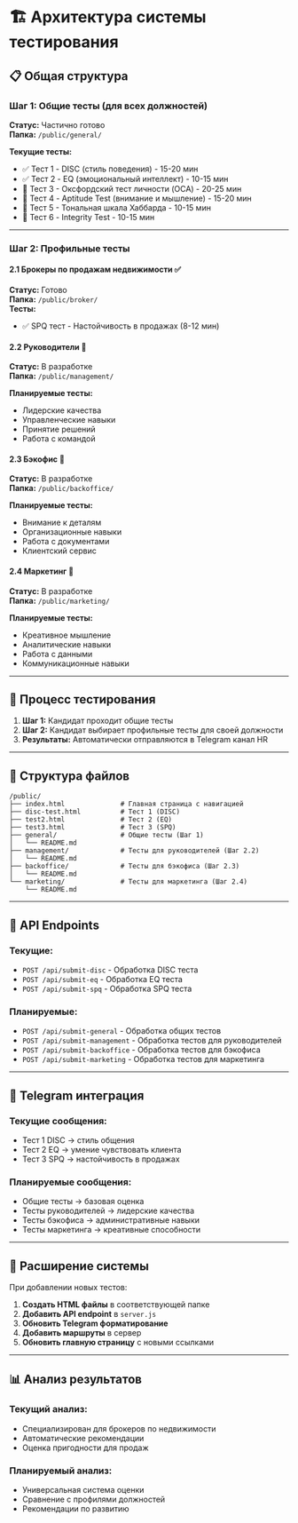 # 🏗️ Архитектура системы тестирования

## 📋 Общая структура

### Шаг 1: Общие тесты (для всех должностей)
**Статус:** Частично готово  
**Папка:** `/public/general/`

**Текущие тесты:**
- ✅ Тест 1 - DISC (стиль поведения) - 15-20 мин
- ✅ Тест 2 - EQ (эмоциональный интеллект) - 10-15 мин
- 🔄 Тест 3 - Оксфордский тест личности (OCA) - 20-25 мин
- 🔄 Тест 4 - Aptitude Test (внимание и мышление) - 15-20 мин
- 🔄 Тест 5 - Тональная шкала Хаббарда - 10-15 мин
- 🔄 Тест 6 - Integrity Test - 10-15 мин

---

### Шаг 2: Профильные тесты

#### 2.1 Брокеры по продажам недвижимости ✅
**Статус:** Готово  
**Папка:** `/public/broker/`  
**Тесты:**
- ✅ SPQ тест - Настойчивость в продажах (8-12 мин)

#### 2.2 Руководители 🔄
**Статус:** В разработке  
**Папка:** `/public/management/`

**Планируемые тесты:**
- Лидерские качества
- Управленческие навыки
- Принятие решений
- Работа с командой

#### 2.3 Бэкофис 🔄
**Статус:** В разработке  
**Папка:** `/public/backoffice/`

**Планируемые тесты:**
- Внимание к деталям
- Организационные навыки
- Работа с документами
- Клиентский сервис

#### 2.4 Маркетинг 🔄
**Статус:** В разработке  
**Папка:** `/public/marketing/`

**Планируемые тесты:**
- Креативное мышление
- Аналитические навыки
- Работа с данными
- Коммуникационные навыки

---

## 🔄 Процесс тестирования

1. **Шаг 1:** Кандидат проходит общие тесты
2. **Шаг 2:** Кандидат выбирает профильные тесты для своей должности
3. **Результаты:** Автоматически отправляются в Telegram канал HR

---

## 📁 Структура файлов

```
/public/
├── index.html              # Главная страница с навигацией
├── disc-test.html          # Тест 1 (DISC)
├── test2.html              # Тест 2 (EQ)
├── test3.html              # Тест 3 (SPQ)
├── general/                # Общие тесты (Шаг 1)
│   └── README.md
├── management/             # Тесты для руководителей (Шаг 2.2)
│   └── README.md
├── backoffice/             # Тесты для бэкофиса (Шаг 2.3)
│   └── README.md
└── marketing/              # Тесты для маркетинга (Шаг 2.4)
    └── README.md
```

---

## 🚀 API Endpoints

### Текущие:
- `POST /api/submit-disc` - Обработка DISC теста
- `POST /api/submit-eq` - Обработка EQ теста  
- `POST /api/submit-spq` - Обработка SPQ теста

### Планируемые:
- `POST /api/submit-general` - Обработка общих тестов
- `POST /api/submit-management` - Обработка тестов для руководителей
- `POST /api/submit-backoffice` - Обработка тестов для бэкофиса
- `POST /api/submit-marketing` - Обработка тестов для маркетинга

---

## 📱 Telegram интеграция

### Текущие сообщения:
- Тест 1 DISC → стиль общения
- Тест 2 EQ → умение чувствовать клиента
- Тест 3 SPQ → настойчивость в продажах

### Планируемые сообщения:
- Общие тесты → базовая оценка
- Тесты руководителей → лидерские качества
- Тесты бэкофиса → административные навыки
- Тесты маркетинга → креативные способности

---

## 🔧 Расширение системы

При добавлении новых тестов:

1. **Создать HTML файлы** в соответствующей папке
2. **Добавить API endpoint** в `server.js`
3. **Обновить Telegram форматирование**
4. **Добавить маршруты** в сервер
5. **Обновить главную страницу** с новыми ссылками

---

## 📊 Анализ результатов

### Текущий анализ:
- Специализирован для брокеров по недвижимости
- Автоматические рекомендации
- Оценка пригодности для продаж

### Планируемый анализ:
- Универсальная система оценки
- Сравнение с профилями должностей
- Рекомендации по развитию
